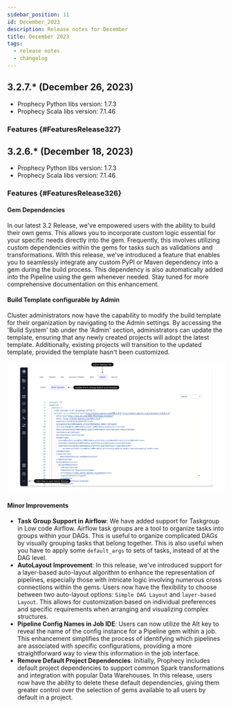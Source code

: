 ```yaml
---
sidebar_position: 11
id: December_2023
description: Release notes for December
title: December 2023
tags:
  - release notes
  - changelog
---
```


## 3.2.7.\* (December 26, 2023)

- Prophecy Python libs version: 1.7.3
- Prophecy Scala libs version: 7.1.46

### Features {#FeaturesRelease327}

####

## 3.2.6.\* (December 18, 2023)

- Prophecy Python libs version: 1.7.3
- Prophecy Scala libs version: 7.1.46

### Features {#FeaturesRelease326}

#### Gem Dependencies

In our latest 3.2 Release, we've empowered users with the ability to build their own gems. This allows you to incorporate custom logic essential for your specific needs directly into the gem.
Frequently, this involves utilizing custom dependencies within the gems for tasks such as validations and transformations.
With this release, we've introduced a feature that enables you to seamlessly integrate any custom PyPI or Maven dependency into a gem during the build process.
This dependency is also automatically added into the Pipeline using the gem whenever needed. Stay tuned for more comprehensive documentation on this enhancement.

#### Build Template configurable by Admin

Cluster administrators now have the capability to modify the build template for their organization by navigating to the Admin settings. By accessing the 'Build System' tab under the 'Admin' section, administrators can update the template, ensuring that any newly created projects will adopt the latest template. Additionally, existing projects will transition to the updated template, provided the template hasn't been customized.

![build_templates](img/3.2.6_build_template.png)

#### Minor Improvements

- **Task Group Support in Airflow**: We have added support for Taskgroup in Low code Airflow. Airflow task groups are a tool to organize tasks into groups within your DAGs. This is useful to organize complicated DAGs by visually grouping tasks that belong together. This is also useful when you have to apply some `default_args` to sets of tasks, instead of at the DAG level.
- **AutoLayout Improvement**: In this release, we've introduced support for a layer-based auto-layout algorithm to enhance the representation of pipelines, especially those with intricate logic involving numerous cross connections within the gems. Users now have the flexibility to choose between two auto-layout options: `Simple DAG Layout` and `layer-based Layout`. This allows for customization based on individual preferences and specific requirements when arranging and visualizing complex structures.
- **Pipeline Config Names in Job IDE**: Users can now utilize the Alt key to reveal the name of the config instance for a Pipeline gem within a job. This enhancement simplifies the process of identifying which pipelines are associated with specific configurations, providing a more straightforward way to view this information in the job interface.
- **Remove Default Project Dependencies**: Initially, Prophecy includes default project dependencies to support common Spark transformations and integration with popular Data Warehouses. In this release, users now have the ability to delete these default dependencies, giving them greater control over the selection of gems available to all users by default in a project.

